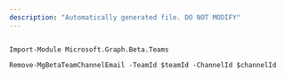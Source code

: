 ```yaml
---
description: "Automatically generated file. DO NOT MODIFY"
---
```


```powershellv2

Import-Module Microsoft.Graph.Beta.Teams

Remove-MgBetaTeamChannelEmail -TeamId $teamId -ChannelId $channelId

```